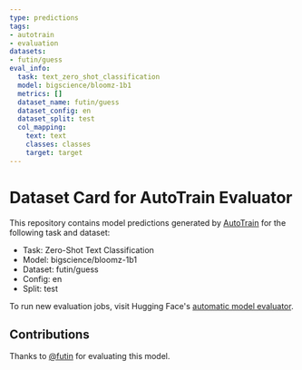 ```yaml
---
type: predictions
tags:
- autotrain
- evaluation
datasets:
- futin/guess
eval_info:
  task: text_zero_shot_classification
  model: bigscience/bloomz-1b1
  metrics: []
  dataset_name: futin/guess
  dataset_config: en
  dataset_split: test
  col_mapping:
    text: text
    classes: classes
    target: target
---
```

# Dataset Card for AutoTrain Evaluator

This repository contains model predictions generated by [AutoTrain](https://huggingface.co/autotrain) for the following task and dataset:

* Task: Zero-Shot Text Classification
* Model: bigscience/bloomz-1b1
* Dataset: futin/guess
* Config: en
* Split: test

To run new evaluation jobs, visit Hugging Face's [automatic model evaluator](https://huggingface.co/spaces/autoevaluate/model-evaluator).

## Contributions

Thanks to [@futin](https://huggingface.co/futin) for evaluating this model.